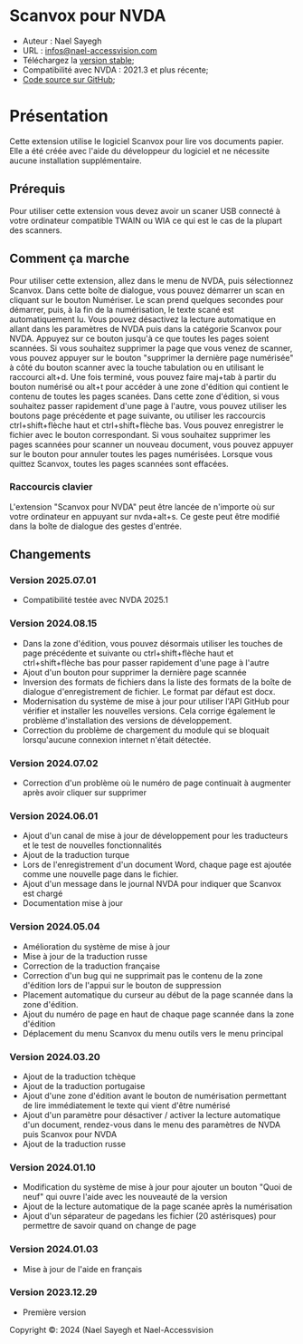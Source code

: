 # Scanvox pour NVDA

* Auteur : Nael Sayegh
* URL : [infos@nael-accessvision.com](mailto:infos@nael-accessvision.com)
* Téléchargez la [version stable][1];
* Compatibilité avec NVDA : 2021.3 et plus récente;
* [Code source sur GitHub][2];

# Présentation

Cette extension utilise le logiciel Scanvox pour lire vos documents papier. Elle a été créée avec l'aide du développeur du logiciel et ne nécessite aucune installation supplémentaire.

## Prérequis

Pour utiliser cette extension vous devez avoir un scaner USB connecté à votre ordinateur compatible TWAIN ou WIA ce qui est le cas de la plupart des scanners.

## Comment ça marche

Pour utiliser cette extension, allez dans le menu de NVDA, puis sélectionnez Scanvox. Dans cette boîte de dialogue, vous pouvez démarrer un scan en cliquant sur le bouton Numériser. Le scan prend quelques secondes pour démarrer, puis, à la fin de la numérisation, le texte scané est automatiquement lu. Vous pouvez désactivez la lecture automatique en allant dans les paramètres de NVDA puis dans la catégorie Scanvox pour NVDA. Appuyez sur ce bouton jusqu'à ce que toutes les pages soient scannées. Si vous souhaitez supprimer la page que vous venez de scanner, vous pouvez appuyer sur le bouton "supprimer la dernière page numérisée" à côté du bouton scanner avec la touche tabulation ou en utilisant le raccourci alt+d. Une fois terminé, vous pouvez faire maj+tab à partir du bouton numérisé ou alt+t pour accéder à une zone d'édition qui contient le contenu de toutes les pages scanées. Dans cette zone d'édition, si vous souhaitez passer rapidement d'une page à l'autre, vous pouvez utiliser les boutons page précédente et page suivante, ou utiliser les raccourcis ctrl+shift+flèche haut et ctrl+shift+flèche bas. Vous pouvez enregistrer le fichier avec le bouton correspondant.
Si vous souhaitez supprimer les pages scannées pour scanner un nouveau document, vous pouvez appuyer sur le bouton pour annuler toutes les pages numérisées.
Lorsque vous quittez Scanvox, toutes les pages scannées sont effacées.

### Raccourcis clavier

L'extension "Scanvox pour NVDA" peut être lancée de n'importe où sur votre ordinateur en appuyant sur nvda+alt+s. Ce geste peut être modifié dans la boîte de dialogue des gestes d'entrée.

## Changements

### Version 2025.07.01

  * Compatibilité testée avec NVDA 2025.1

### Version 2024.08.15

  * Dans la zone d'édition, vous pouvez désormais utiliser les touches de page précédente et suivante ou ctrl+shift+flèche haut et ctrl+shift+flèche bas pour passer rapidement d'une page à l'autre
  * Ajout d'un bouton pour supprimer la dernière page scannée
  * Inversion des formats de fichiers dans la liste des formats de la boîte de dialogue d'enregistrement de fichier. Le format par défaut est docx.
  * Modernisation du système de mise à jour pour utiliser l'API GitHub pour vérifier et installer les nouvelles versions. Cela corrige également le problème d'installation des versions de développement.
  * Correction du problème de chargement du module qui se bloquait lorsqu'aucune connexion internet n'était détectée.

### Version 2024.07.02

  * Correction d'un problème où le numéro de page continuait à augmenter après avoir cliquer sur supprimer

### Version 2024.06.01

  * Ajout d'un canal de mise à jour de développement pour les traducteurs et le test de nouvelles fonctionnalités
  * Ajout de la traduction turque
  * Lors de l'enregistrement d'un document Word, chaque page est ajoutée comme une nouvelle page dans le fichier.
  * Ajout d'un message dans le journal NVDA pour indiquer que Scanvox est chargé
  * Documentation mise à jour

### Version 2024.05.04

  * Amélioration du système de mise à jour
  * Mise à jour de la traduction russe
  * Correction de la traduction française
  * Correction d'un bug qui ne supprimait pas le contenu de la zone d'édition lors de l'appui sur le bouton de suppression
  * Placement automatique du curseur au début de la page scannée dans la zone d'édition.
  * Ajout du numéro de page en haut de chaque page scannée dans la zone d'édition
  * Déplacement du menu Scanvox du menu outils vers le menu principal

### Version 2024.03.20

  * Ajout de la traduction tchèque
  * Ajout de la traduction portugaise
  * Ajout d'une zone d'édition avant le bouton de numérisation permettant de lire immédiatement le texte qui vient d'être numérisé
  * Ajout d'un paramètre pour désactiver / activer la lecture automatique d'un document, rendez-vous dans le menu des paramètres de NVDA puis Scanvox pour NVDA
  * Ajout de la traduction russe

### Version 2024.01.10

  * Modification du système de mise à jour pour ajouter un bouton "Quoi de neuf" qui ouvre l'aide avec les nouveauté de la version
  * Ajout de la lecture automatique de la page scanée après la numérisation
  * Ajout d'un séparateur de pagedans les fichier (20 astérisques) pour permettre de savoir quand on change de page

### Version 2024.01.03

  * Mise à jour de l'aide en français

### Version 2023.12.29
  * Première version

Copyright ©: 2024 (Nael Sayegh et Nael-Accessvision

<!-- links section -->

[1]: https://github.com/Nael-Sayegh/scanvox-for-nvda/releases/download/2025.07.01/scanvox-2025.07.01.nvda-addon

[2]: https://github.com/Nael-Sayegh/scanvox-for-nvda
